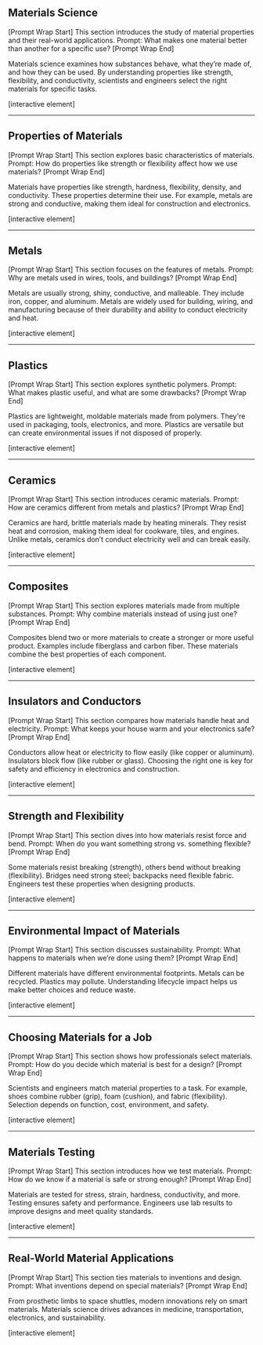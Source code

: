 ## Materials Science

\[Prompt Wrap Start]
This section introduces the study of material properties and their real-world applications. Prompt: What makes one material better than another for a specific use?
\[Prompt Wrap End]

Materials science examines how substances behave, what they’re made of, and how they can be used. By understanding properties like strength, flexibility, and conductivity, scientists and engineers select the right materials for specific tasks.

\[interactive element]

---

## Properties of Materials

\[Prompt Wrap Start]
This section explores basic characteristics of materials. Prompt: How do properties like strength or flexibility affect how we use materials?
\[Prompt Wrap End]

Materials have properties like strength, hardness, flexibility, density, and conductivity. These properties determine their use. For example, metals are strong and conductive, making them ideal for construction and electronics.

\[interactive element]

---

## Metals

\[Prompt Wrap Start]
This section focuses on the features of metals. Prompt: Why are metals used in wires, tools, and buildings?
\[Prompt Wrap End]

Metals are usually strong, shiny, conductive, and malleable. They include iron, copper, and aluminum. Metals are widely used for building, wiring, and manufacturing because of their durability and ability to conduct electricity and heat.

\[interactive element]

---

## Plastics

\[Prompt Wrap Start]
This section explores synthetic polymers. Prompt: What makes plastic useful, and what are some drawbacks?
\[Prompt Wrap End]

Plastics are lightweight, moldable materials made from polymers. They're used in packaging, tools, electronics, and more. Plastics are versatile but can create environmental issues if not disposed of properly.

\[interactive element]

---

## Ceramics

\[Prompt Wrap Start]
This section introduces ceramic materials. Prompt: How are ceramics different from metals and plastics?
\[Prompt Wrap End]

Ceramics are hard, brittle materials made by heating minerals. They resist heat and corrosion, making them ideal for cookware, tiles, and engines. Unlike metals, ceramics don’t conduct electricity well and can break easily.

\[interactive element]

---

## Composites

\[Prompt Wrap Start]
This section explores materials made from multiple substances. Prompt: Why combine materials instead of using just one?
\[Prompt Wrap End]

Composites blend two or more materials to create a stronger or more useful product. Examples include fiberglass and carbon fiber. These materials combine the best properties of each component.

\[interactive element]

---

## Insulators and Conductors

\[Prompt Wrap Start]
This section compares how materials handle heat and electricity. Prompt: What keeps your house warm and your electronics safe?
\[Prompt Wrap End]

Conductors allow heat or electricity to flow easily (like copper or aluminum). Insulators block flow (like rubber or glass). Choosing the right one is key for safety and efficiency in electronics and construction.

\[interactive element]

---

## Strength and Flexibility

\[Prompt Wrap Start]
This section dives into how materials resist force and bend. Prompt: When do you want something strong vs. something flexible?
\[Prompt Wrap End]

Some materials resist breaking (strength), others bend without breaking (flexibility). Bridges need strong steel; backpacks need flexible fabric. Engineers test these properties when designing products.

\[interactive element]

---

## Environmental Impact of Materials

\[Prompt Wrap Start]
This section discusses sustainability. Prompt: What happens to materials when we’re done using them?
\[Prompt Wrap End]

Different materials have different environmental footprints. Metals can be recycled. Plastics may pollute. Understanding lifecycle impact helps us make better choices and reduce waste.

\[interactive element]

---

## Choosing Materials for a Job

\[Prompt Wrap Start]
This section shows how professionals select materials. Prompt: How do you decide which material is best for a design?
\[Prompt Wrap End]

Scientists and engineers match material properties to a task. For example, shoes combine rubber (grip), foam (cushion), and fabric (flexibility). Selection depends on function, cost, environment, and safety.

\[interactive element]

---

## Materials Testing

\[Prompt Wrap Start]
This section introduces how we test materials. Prompt: How do we know if a material is safe or strong enough?
\[Prompt Wrap End]

Materials are tested for stress, strain, hardness, conductivity, and more. Testing ensures safety and performance. Engineers use lab results to improve designs and meet quality standards.

\[interactive element]

---

## Real-World Material Applications

\[Prompt Wrap Start]
This section ties materials to inventions and design. Prompt: What inventions depend on special materials?
\[Prompt Wrap End]

From prosthetic limbs to space shuttles, modern innovations rely on smart materials. Materials science drives advances in medicine, transportation, electronics, and sustainability.

\[interactive element]
